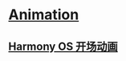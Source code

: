 # [Animation](https://www.wangyongsong.com/Animation/#/Animation/)

## [Harmony OS 开场动画](https://www.wangyongsong.com/Animation/#/Animation/Animation/HarmonyOS)
